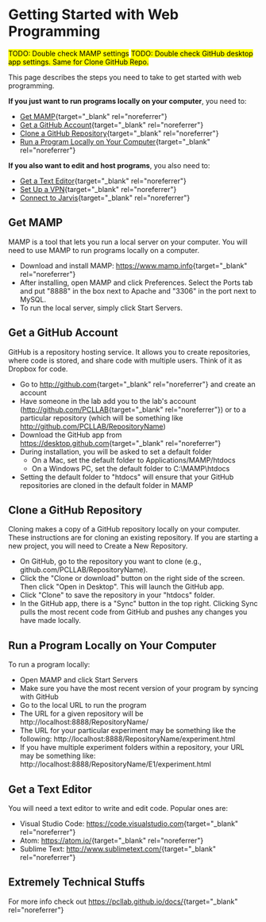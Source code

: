 # Getting Started with Web Programming

<mark>TODO: Double check MAMP settings</mark>
<mark>TODO: Double check GitHub desktop app settings. Same for Clone GitHub Repo.</mark>

This page describes the steps you need to take to get started with web programming.

**If you just want to run programs locally on your computer**, you need to:

* [Get MAMP](getting-started.md#get-mamp){target="_blank" rel="noreferrer"} <br>
* [Get a GitHub Account](getting-started.md#get-a-github-account){target="_blank" rel="noreferrer"} <br>
* [Clone a GitHub Repository](getting-started.md#clone-a-github-repository){target="_blank" rel="noreferrer"} <br>
* [Run a Program Locally on Your Computer](getting-started.md#run-a-program-locally-on-your-computer){target="_blank" rel="noreferrer"} <br>

**If you also want to edit and host programs**, you also need to:

* [Get a Text Editor](getting-started.md#get-a-text-editor){target="_blank" rel="noreferrer"} <br>
* [Set Up a VPN](../connections-servers/VPN.md){target="_blank" rel="noreferrer"} <br>
* [Connect to Jarvis](../connections-servers/jarvis.md){target="_blank" rel="noreferrer"} <br>

## Get MAMP

MAMP is a tool that lets you run a local server on your computer. You will need to use MAMP to run programs locally on a computer.

* Download and install MAMP: <https://www.mamp.info>{target="_blank" rel="noreferrer"}
* After installing, open MAMP and click Preferences. Select the Ports tab and put "8888" in the box next to Apache and "3306" in the port next to MySQL.
* To run the local server, simply click Start Servers.

## Get a GitHub Account

GitHub is a repository hosting service. It allows you to create repositories, where code is stored, and share code with multiple users. Think of it as Dropbox for code.

* Go to <http://github.com>{target="_blank" rel="noreferrer"} and create an account
* Have someone in the lab add you to the lab's account (<http://github.com/PCLLAB>{target="_blank" rel="noreferrer"}) or to a particular repository (which will be something like http://github.com/PCLLAB/RepositoryName)
* Download the GitHub app from <https://desktop.github.com>{target="_blank" rel="noreferrer"}
* During installation, you will be asked to set a default folder
    * On a Mac, set the default folder to Applications/MAMP/htdocs
    * On a Windows PC, set the default folder to C:\MAMP\htdocs
* Setting the default folder to "htdocs" will ensure that your GitHub repositories are cloned in the default folder in MAMP

## Clone a GitHub Repository

Cloning makes a copy of a GitHub repository locally on your computer. These instructions are for cloning an existing repository. If you are starting a new project, you will need to Create a New Repository.

* On GitHub, go to the repository you want to clone (e.g., github.com/PCLLAB/RepositoryName).
* Click the "Clone or download" button on the right side of the screen. Then click "Open in Desktop". This will launch the GitHub app.
* Click "Clone" to save the repository in your "htdocs" folder.
* In the GitHub app, there is a "Sync" button in the top right. Clicking Sync pulls the most recent code from GitHub and pushes any changes you have made locally.

## Run a Program Locally on Your Computer

To run a program locally:

* Open MAMP and click Start Servers
* Make sure you have the most recent version of your program by syncing with GitHub
* Go to the local URL to run the program
* The URL for a given repository will be http://localhost:8888/RepositoryName/ 
* The URL for your particular experiment may be something like the following: http://localhost:8888/RepositoryName/experiment.html 
* If you have multiple experiment folders within a repository, your URL may be something like: http://localhost:8888/RepositoryName/E1/experiment.html 

## Get a Text Editor

You will need a text editor to write and edit code. Popular ones are:

* Visual Studio Code: <https://code.visualstudio.com>{target="_blank" rel="noreferrer"} 
* Atom: <https://atom.io/>{target="_blank" rel="noreferrer"}
* Sublime Text: <http://www.sublimetext.com/>{target="_blank" rel="noreferrer"}

## Extremely Technical Stuffs

For more info check out <https://pcllab.github.io/docs/>{target="_blank" rel="noreferrer"}